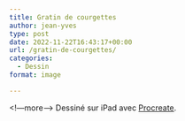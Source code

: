 ```yaml
---
title: Gratin de courgettes
author: jean-yves
type: post
date: 2022-11-22T16:43:17+00:00
url: /gratin-de-courgettes/
categories:
  - Dessin
format: image

---
```

<!—more—>
Dessiné sur iPad avec [Procreate](https://procreate.com/).